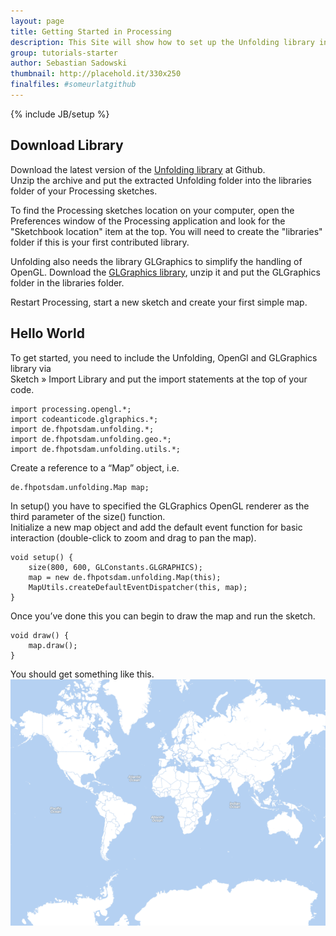 ```yaml
---
layout: page
title: Getting Started in Processing
description: This Site will show how to set up the Unfolding library in Processing and how you create your first simple map in minutes.
group: tutorials-starter
author: Sebastian Sadowski
thumbnail: http://placehold.it/330x250
finalfiles: #someurlatgithub
---
```


{% include JB/setup %}

## Download Library
Download the latest version of the [Unfolding library](https://github.com/tillnagel/unfolding/downloads "Download Unfolding") at Github.  
Unzip the archive and put the extracted Unfolding folder into the libraries folder of your Processing sketches.  

To find the Processing sketches location on your computer, open the Preferences window of the 
Processing application and look for the "Sketchbook location" item at the top. 
You will need to create the "libraries" folder if this is your first contributed library. 

Unfolding also needs the library GLGraphics to simplify the handling of OpenGL. Download the [GLGraphics library](http://sourceforge.net/projects/glgraphics/ "GLGraphics"), unzip it and put the GLGraphics folder in the libraries folder.

Restart Processing, start a new sketch and create your first simple map. 


## Hello World

To get started, you need to include the Unfolding, OpenGl and GLGraphics library via   
Sketch » Import Library and put the import statements at the top of your code.

	import processing.opengl.*;
	import codeanticode.glgraphics.*;
	import de.fhpotsdam.unfolding.*;
	import de.fhpotsdam.unfolding.geo.*;
	import de.fhpotsdam.unfolding.utils.*;

Create a reference to a “Map” object, i.e.

	de.fhpotsdam.unfolding.Map map;

In setup() you have to specified the GLGraphics OpenGL renderer as the third parameter of the size() function.  
Initialize a new map object and add the default event function for basic interaction (double-click to zoom  and drag to pan the map).

	void setup() {
		size(800, 600, GLConstants.GLGRAPHICS);
		map = new de.fhpotsdam.unfolding.Map(this);
		MapUtils.createDefaultEventDispatcher(this, map);
	}

Once you’ve done this you can begin to draw the map and run the sketch.

	void draw() {
		map.draw();
	}

You should get something like this.
![Hello World](/assets/images/tutorials/helloworld.png)
